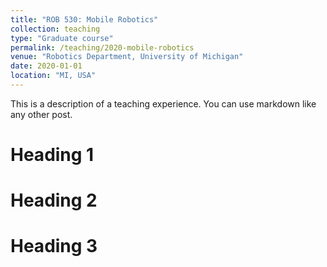 ```yaml
---
title: "ROB 530: Mobile Robotics"
collection: teaching
type: "Graduate course"
permalink: /teaching/2020-mobile-robotics
venue: "Robotics Department, University of Michigan"
date: 2020-01-01
location: "MI, USA"
---
```


This is a description of a teaching experience. You can use markdown like any other post.

Heading 1
======

Heading 2
======

Heading 3
======